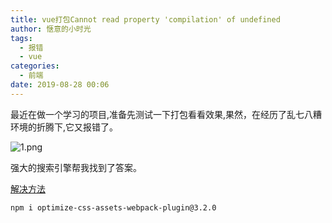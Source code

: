 ```yaml
---
title: vue打包Cannot read property 'compilation' of undefined
author: 惬意的小时光
tags:
  - 报错
  - vue
categories:
  - 前端
date: 2019-08-28 00:06
---
```


<Boxx/>

最近在做一个学习的项目,准备先测试一下打包看看效果,果然，在经历了乱七八糟环境的折腾下,它又报错了。

![1.png](https://i.loli.net/2019/08/28/UYAtG6RwDEkpZzQ.png)

强大的搜索引擎帮我找到了答案。

[解决方法](http://m.hangge.com/news/cache/detail_2468.html"解决方法")

```shell
npm i optimize-css-assets-webpack-plugin@3.2.0
```

<Vssue :title="$title" />

